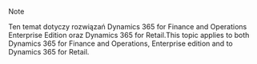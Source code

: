 > [!NOTE]
> <span data-ttu-id="fa42c-101">Ten temat dotyczy rozwiązań Dynamics 365 for Finance and Operations Enterprise Edition oraz Dynamics 365 for Retail.</span><span class="sxs-lookup"><span data-stu-id="fa42c-101">This topic applies to both Dynamics 365 for Finance and Operations, Enterprise edition and to Dynamics 365 for Retail.</span></span> 
